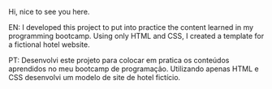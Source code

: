 Hi, nice to see you here.

EN: I developed this project to put into practice the content learned in my programming bootcamp. Using only HTML and CSS, I created a template for a fictional hotel website.

PT: Desenvolvi este projeto para colocar em pratica os conteúdos aprendidos no meu bootcamp de programação. Utilizando apenas HTML e CSS desenvolvi um modelo de site de hotel fictício.
